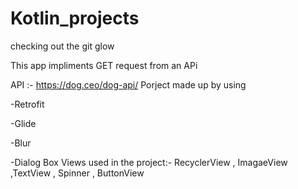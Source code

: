# Kotlin_projects
checking out the git glow

This app impliments GET request from an APi 

API :- https://dog.ceo/dog-api/
Porject made up by using

-Retrofit

-Glide

-Blur

-Dialog Box
Views used in the project:- RecyclerView , ImagaeView ,TextView , Spinner , ButtonView 
